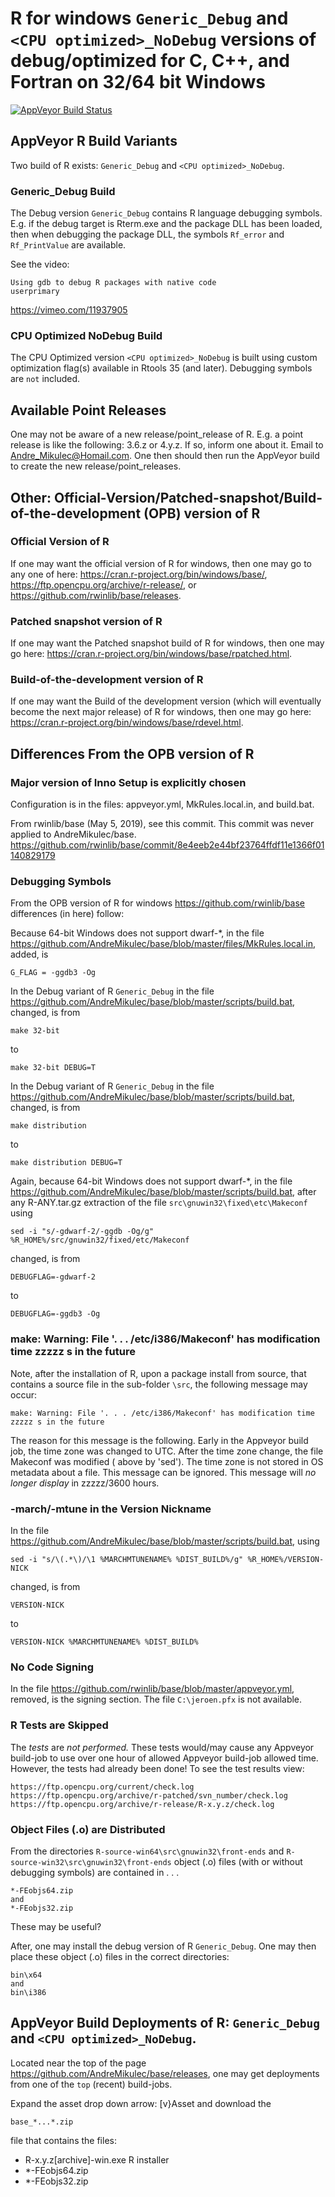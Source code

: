 
# R for windows `Generic_Debug` and `<CPU optimized>_NoDebug` versions of debug/optimized for C, C++, and Fortran on 32/64 bit Windows
[![AppVeyor Build Status](https://ci.appveyor.com/api/projects/status/github/AndreMikulec/base)](https://ci.appveyor.com/project/AndreMikulec/base)

## AppVeyor R Build Variants

Two build of R exists: `Generic_Debug` and `<CPU optimized>_NoDebug`.

### Generic_Debug Build

The Debug version `Generic_Debug` contains R language debugging symbols.  E.g. if the debug target is Rterm.exe and the package DLL has been loaded, then when debugging the package DLL, the symbols `Rf_error` and `Rf_PrintValue` are available.

See the video:
```
Using gdb to debug R packages with native code
userprimary
```
https://vimeo.com/11937905

### CPU Optimized NoDebug Build

The CPU Optimized version `<CPU optimized>_NoDebug` is built using custom optimization flag(s) available in Rtools 35 (and later).
Debugging symbols are `not` included.

## Available Point Releases

One may not be aware of a new release/point_release of R. E.g. a point release is like the  following: 3.6.z or 4.y.z.
If so, inform one about it. Email to Andre_Mikulec@Homail.com.
One then should then run the AppVeyor build to create the new release/point_releases.

## Other: Official-Version/Patched-snapshot/Build-of-the-development (OPB) version of R

### Official Version of R

If one may want the official version of R for windows, then one may go to any one of here: https://cran.r-project.org/bin/windows/base/, https://ftp.opencpu.org/archive/r-release/, or https://github.com/rwinlib/base/releases.

### Patched snapshot version of R

If one may want the Patched snapshot build of R for windows, then one may go here: https://cran.r-project.org/bin/windows/base/rpatched.html.

### Build-of-the-development version of R

If one may want the Build of the development version (which will eventually become the next major release) of R for windows, then one may go here: https://cran.r-project.org/bin/windows/base/rdevel.html.

## Differences From the OPB version of R

### Major version of Inno Setup is explicitly chosen

Configuration is in the files: appveyor.yml, MkRules.local.in, and build.bat.

From rwinlib/base (May 5, 2019), see this commit.
This commit was never applied to AndreMikulec/base.
https://github.com/rwinlib/base/commit/8e4eeb2e44bf23764ffdf11e1366f01140829179

### Debugging Symbols

From the OPB version of R for windows https://github.com/rwinlib/base differences (in here) follow:

Because 64-bit Windows does not support dwarf-*, in the
file https://github.com/AndreMikulec/base/blob/master/files/MkRules.local.in, added, is
```
G_FLAG = -ggdb3 -Og
```

In the Debug variant of R `Generic_Debug` in the
file https://github.com/AndreMikulec/base/blob/master/scripts/build.bat, changed, is from
```
make 32-bit
```
to
```
make 32-bit DEBUG=T
```

In the Debug variant of R `Generic_Debug` in the
file https://github.com/AndreMikulec/base/blob/master/scripts/build.bat, changed, is from
```
make distribution
```
to
```
make distribution DEBUG=T
```

Again, because 64-bit Windows does not support dwarf-*, in the
file https://github.com/AndreMikulec/base/blob/master/scripts/build.bat, after
any R-ANY.tar.gz extraction of the file `src\gnuwin32\fixed\etc\Makeconf`
using
```
sed -i "s/-gdwarf-2/-ggdb -Og/g" %R_HOME%/src/gnuwin32/fixed/etc/Makeconf
```
changed, is from
```
DEBUGFLAG=-gdwarf-2
```
to
```
DEBUGFLAG=-ggdb3 -Og
```
### make: Warning: File '. . . /etc/i386/Makeconf' has modification time zzzzz s in the future

Note, after the installation of R, upon a package install from source,
that contains a source file in the sub-folder `\src`, the following message may occur:
```
make: Warning: File '. . . /etc/i386/Makeconf' has modification time zzzzz s in the future
```
The reason for this message is the following.  Early in the Appveyor build job, the time zone was changed to UTC.  After the time zone change, the file Makeconf was modified ( above by 'sed').  The time zone is not stored in OS metadata about a file. This message can be ignored.  This message will *no longer display* in zzzzz/3600 hours.

### -march/-mtune in the Version Nickname

In the
file https://github.com/AndreMikulec/base/blob/master/scripts/build.bat, using
```
sed -i "s/\(.*\)/\1 %MARCHMTUNENAME% %DIST_BUILD%/g" %R_HOME%/VERSION-NICK
```
changed, is from
```
VERSION-NICK
```
to
```
VERSION-NICK %MARCHMTUNENAME% %DIST_BUILD%
```
### No Code Signing

In the
file https://github.com/rwinlib/base/blob/master/appveyor.yml, removed, is the signing section. The file `C:\jeroen.pfx` is not available.

### R Tests are Skipped 

The *tests* are *not performed.*  These tests would/may cause any Appveyor build-job to use
over one hour of allowed Appveyor build-job allowed time.
However, the tests had already been done! To see the test results view:
```
https://ftp.opencpu.org/current/check.log
https://ftp.opencpu.org/archive/r-patched/svn_number/check.log
https://ftp.opencpu.org/archive/r-release/R-x.y.z/check.log
```
### Object Files (.o) are Distributed

From the directories `R-source-win64\src\gnuwin32\front-ends` and `R-source-win32\src\gnuwin32\front-ends` object (.o) files (with or without debugging symbols) are contained in . . .
```
*-FEobjs64.zip
and
*-FEobjs32.zip
```
These may be useful?

After, one may install the debug version of R `Generic_Debug`.
One may then place these object (.o) files in the correct directories:
```
bin\x64
and
bin\i386
```

## AppVeyor Build Deployments of R: `Generic_Debug` and `<CPU optimized>_NoDebug`.

Located near the top of
the page https://github.com/AndreMikulec/base/releases,
one may get deployments from one of the `top` (recent) build-jobs.

Expand the asset drop down arrow: [v}Asset 
and download the
```
base_*...*.zip
```
file that contains the files:

 - R-x.y.z[archive]-win.exe R installer
 - *-FEobjs64.zip
 - *-FEobjs32.zip


